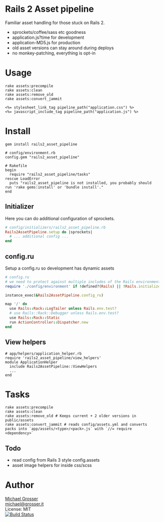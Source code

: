 # Rails 2 Asset pipeline

Familiar asset handling for those stuck on Rails 2.

 - sprockets/coffee/sass etc goodness
 - application.js?time for development
 - application-MD5.js for production
 - old asset versions can stay around during deploys
 - no monkey-patching, everything is opt-in

# Usage

```
rake assets:precompile
rake assets:clean
rake assets:remove_old
rake assets:convert_jammit
```

```Erb
<%= stylesheet_link_tag pipeline_path("application.css") %>
<%= javascript_include_tag pipeline_path("application.js") %>
```


# Install

    gem install rails2_asset_pipeline

    # config/environment.rb
    config.gem "rails2_asset_pipeline"

    # Rakefile
    begin
      require "rails2_asset_pipeline/tasks"
    rescue LoadError
      puts "rails2_asset_pipeline is not installed, you probably should run 'rake gems:install' or 'bundle install'."
    end

## Initializer
Here you can do additional configuration of sprockets.

```Ruby
# config/initializers/rails2_asset_pipeline.rb
Rails2AssetPipeline.setup do |sprockets|
  # ... additional config ...
end
```

## config.ru
Setup a config.ru so development has dynamic assets

```Ruby
# config.ru
# we need to protect against multiple includes of the Rails environment (trust me)
require './config/environment' if !defined?(Rails) || !Rails.initialized?

instance_exec(&Rails2AssetPipeline.config_ru)

map '/' do
  use Rails::Rack::LogTailer unless Rails.env.test?
  # use Rails::Rack::Debugger unless Rails.env.test?
  use Rails::Rack::Static
  run ActionController::Dispatcher.new
end
```

## View helpers
```
# app/helpers/application_helper.rb
require 'rails2_asset_pipeline/view_helpers'
module ApplicationHelper
  include Rails2AssetPipeline::ViewHelpers
  ...
end
```


# Tasks

    rake assets:precompile
    rake assets:clean
    rake assets:remove_old # Keeps current + 2 older versions in public/assets
    rake assets:convert_jammit # reads config/assets.yml and converts packs into `app/assets/<type>/<pack>.js` with `//= require <dependency>`

## Todo
 - read config from Rails 3 style config.assets
 - asset image helpers for inside css/scss

Author
======
[Michael Grosser](http://grosser.it)<br/>
michael@grosser.it<br/>
License: MIT<br/>
[![Build Status](https://secure.travis-ci.org/grosser/rails2_asset_pipeline.png)](http://travis-ci.org/grosser/rails2_asset_pipeline)
